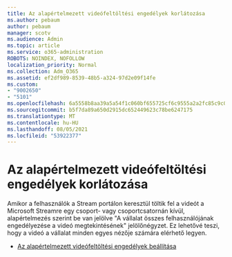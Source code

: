 ```yaml
---
title: Az alapértelmezett videófeltöltési engedélyek korlátozása
ms.author: pebaum
author: pebaum
manager: scotv
ms.audience: Admin
ms.topic: article
ms.service: o365-administration
ROBOTS: NOINDEX, NOFOLLOW
localization_priority: Normal
ms.collection: Adm_O365
ms.assetid: ef2df989-8539-48b5-a324-97d2e09f14fe
ms.custom:
- "9002650"
- "5101"
ms.openlocfilehash: 6a5558b8aa39a5a54f1c060bf655725cf6c9555a2a2fc85c9c0b17ec4d27ed6f
ms.sourcegitcommit: b5f7da89a650d2915dc652449623c78be6247175
ms.translationtype: MT
ms.contentlocale: hu-HU
ms.lasthandoff: 08/05/2021
ms.locfileid: "53922377"
---
```

# <a name="restrict-default-video-upload-permissions"></a>Az alapértelmezett videófeltöltési engedélyek korlátozása

Amikor a felhasználók a Stream portálon keresztül töltik fel a videót a Microsoft Streamre egy csoport- vagy csoportcsatornán kívül, alapértelmezés szerint be van jelölve "A vállalat összes felhasználójának engedélyezése a videó megtekintésének" jelölőnégyzet. Ez lehetővé teszi, hogy a videó a vállalat minden egyes nézője számára elérhető legyen.

- [Az alapértelmezett videófeltöltési engedélyek beállítása](/stream/default-video-permissions)
